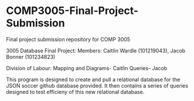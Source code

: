 # COMP3005-Final-Project-Submission
Final project submission repository for COMP 3005

3005 Database Final Project: Members: Caitlin Wardle (101219043), Jacob Bonner (101234823)

Division of Labour: Mapping and Diagrams- Caitlin Queries- Jacob

This program is designed to create and pull a relational database for the JSON soccer github database provided. It then contains a series of queries designed to test efficieny of this new relational database.
